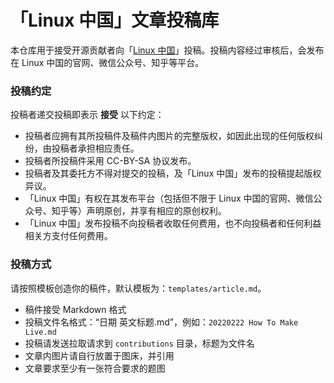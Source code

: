 「Linux 中国」文章投稿库
======

本仓库用于接受开源贡献者向「[Linux 中国](https://linux.cn/)」投稿。投稿内容经过审核后，会发布在 Linux 中国的官网、微信公众号、知乎等平台。

### 投稿约定

投稿者递交投稿即表示 **接受** 以下约定：

- 投稿者应拥有其所投稿件及稿件内图片的完整版权，如因此出现的任何版权纠纷，由投稿者承担相应责任。
- 投稿者所投稿件采用 CC-BY-SA 协议发布。
- 投稿者及其委托方不得对提交的投稿，及「Linux 中国」发布的投稿提起版权异议。
- 「Linux 中国」有权在其发布平台（包括但不限于 Linux 中国的官网、微信公众号、知乎等）声明原创，并享有相应的原创权利。
- 「Linux 中国」发布投稿不向投稿者收取任何费用，也不向投稿者和任何利益相关方支付任何费用。

### 投稿方式

请按照模板创造你的稿件，默认模板为：`templates/article.md`。

- 稿件接受 Markdown 格式
- 投稿文件名格式：“日期 英文标题.md”，例如：`20220222 How To Make Live.md`
- 投稿请发送拉取请求到 `contributions` 目录，标题为文件名
- 文章内图片请自行放置于图床，并引用
- 文章要求至少有一张符合要求的题图

